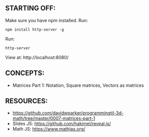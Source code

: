 ## STARTING OFF:

Make sure you have npm installed.
Run:
```
npm install http-server -g
```

Run:
```
http-server
```

View at: http://localhost:8080/

## CONCEPTS:

* Matrices Part 1: Notation, Square matrices, Vectors as matrices

## RESOURCES:

* https://github.com/davidwparker/programmingtil-3d-math/tree/master/0007-matrices-part-1
* Slides JS: https://github.com/hakimel/reveal.js/
* Math JS: https://www.mathjax.org/
